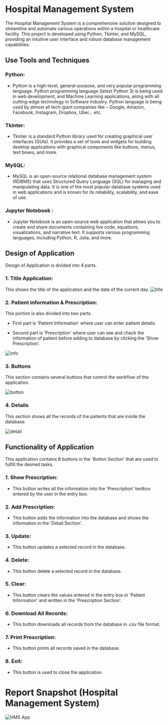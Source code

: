 
# Hospital Management System

The Hospital Management System is a comprehensive solution designed to streamline and automate various operations within a hospital or healthcare facility. This project is developed using Python, Tkinter, and MySQL, providing an intuitive user interface and robust database management capabilities.


## Use Tools and Techniques

### Python:
- Python is a high-level, general-purpose, and very popular programming language. Python programming language (latest Python 3) is being used in web development, and Machine Learning applications, along with all cutting-edge technology in Software Industry. Python language is being used by almost all tech-giant companies like – Google, Amazon, Facebook, Instagram, Dropbox, Uber… etc.

### Tkinter:
- Tkinter is a standard Python library used for creating graphical user interfaces (GUIs). It provides a set of tools and widgets for building desktop applications with graphical components like buttons, menus, text boxes, and more.

###  MySQL:
- MySQL is an open-source relational database management system (RDBMS) that uses Structured Query Language (SQL) for managing and manipulating data. It is one of the most popular database systems used in web applications and is known for its reliability, scalability, and ease of use.

### Jupyter Notebook :
- Jupyter Notebook is an open-source web application that allows you to create and share documents containing live code, equations, visualizations, and narrative text. It supports various programming languages, including Python, R, Julia, and more.


## Design of Application
Design of Application is divided into 4 parts.

### 1. Title Application:
This shows the title of the application and the date of the current day.
![title](https://github.com/kaushalsingh0410/HMS-Python/assets/161219395/1f131ede-fbaf-4969-aed3-d7cd6c6ad5d4)

### 2. Patient information & Prescription:
This portion is also divided into two parts.

- First part is 'Patient Information' where user can enter patient details.

- Second part is 'Prescription' where user can see and check the information of patient before adding to database by clicking the 'Show Prescription'.

![info](https://github.com/kaushalsingh0410/HMS-Python/assets/161219395/e84bad78-ad93-4cbe-a761-4dff59c3eef5)

### 3. Buttons

This section contains several buttons that control the workflow of the application.

![button](https://github.com/kaushalsingh0410/HMS-Python/assets/161219395/bf6e5631-757e-49d9-b478-eef2dbd9a4ee)

### 4. Details

This section shows all the records of the patients that are inside the database.

![detail](https://github.com/kaushalsingh0410/HMS-Python/assets/161219395/75adf724-9dcc-4a7b-8c67-50778bd90d8e)

## Functionality of Application

This application contains 8 buttons in the 'Button Section' that are used to fulfill the desired tasks.

### 1. Show Prescription:
- This button writes all the information into the 'Prescription' textbox entered by the user in the entry box.

### 2. Add Prescription:
- This button adds the information into the database and shows the information in the 'Detail Section'.

### 3. Update:
- This button updates a selected record in the database.

### 4. Delete:
- This button delete a selected record in the database.

### 5. Clear:
- This button clears the values entered in the entry box in 'Patient Information' and written in the 'Prescription Section'.

### 6. Download All Records:
- This button downloads all records from the database in .csv file format.

### 7. Print Prescription:
- This button prints all records saved in the database.

### 8. Exit:
- This button is used to close the application.

 # Report Snapshot (Hospital Management System)
 ![HMS App](https://github.com/kaushalsingh0410/HMS-Python/assets/161219395/8aa166da-b11b-4ca7-bda1-9d0572bb2743)


